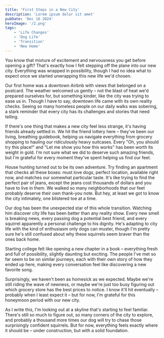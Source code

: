 ```yaml
---
title: 'First Steps in a New City'
description: 'Lorem ipsum dolor sit amet'
pubDate: 'Dec 16 2024'
heroImage: '/2.png'
tags: 
    - 'Life Changes'
    - 'Dog Life'
    - 'Transition'
    - 'New Home'
---
```


You know that mixture of excitement and nervousness you get before opening a gift? That's exactly how I felt stepping off the plane into our new city. Everything was wrapped in possibility, though I had no idea what to expect once we started unwrapping this new life we'd chosen.

Our first home was a downtown Airbnb with views that belonged on a postcard. The weather welcomed us gently – not the blast of heat we'd prepared ourselves for, but something kinder, like the city was trying to ease us in. Though I have to say, downtown life came with its own reality checks. Seeing so many homeless people on our daily walks was sobering, a stark reminder that every city has its challenges and stories that need telling.

If there's one thing that makes a new city feel less strange, it's having friends already settled in. We hit the friend lottery here – they've been our living, breathing guidebook, helping us navigate everything from grocery shopping to hauling our ridiculously heavy suitcases. Every "Oh, you should try this place!" and "Let me show you how this works" has been worth its weight in gold. I'm not sure what we did to deserve such amazing friends, but I'm grateful for every moment they've spent helping us find our feet.

House hunting turned out to be its own adventure. Try finding an apartment that checks all these boxes: must love dogs, perfect location, available right now, and matches our somewhat particular taste. It's like trying to find the perfect pair of jeans, except the jeans cost thousands of dollars and you have to live in them. We walked so many neighborhoods that our feet probably deserve their own thank-you note. But hey, at least we got to know the city intimately, one blistered toe at a time.

Our dog has been the unexpected star of this whole transition. Watching him discover city life has been better than any reality show. Every new smell is breaking news, every passing dog a potential best friend, and every squirrel apparently a personal challenge to his dignity. He's adapting to city life with the kind of enthusiasm only dogs can muster, though I'm pretty sure he's still confused about why these squirrels seem braver than the ones back home.

Starting college felt like opening a new chapter in a book – everything fresh and full of possibility, slightly daunting but exciting. The people I've met so far seem to be on similar journeys, each with their own story of how they ended up here, making every conversation feel like discovering a new favorite song.

Surprisingly, we haven't been as homesick as we expected. Maybe we're still riding the wave of newness, or maybe we're just too busy figuring out which grocery store has the best prices to notice. I know it'll hit eventually – probably when I least expect it – but for now, I'm grateful for this honeymoon period with our new city.

As I write this, I'm looking out at a skyline that's starting to feel familiar. There's still so much to figure out, so many corners of the city to explore, and probably a thousand more times our dog will try to chase those surprisingly confident squirrels. But for now, everything feels exactly where it should be – under construction, but with a solid foundation.
